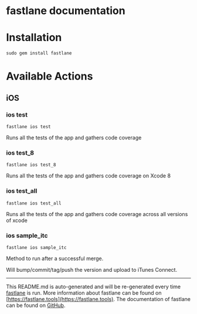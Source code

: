 fastlane documentation
================
# Installation
```
sudo gem install fastlane
```
# Available Actions
## iOS
### ios test
```
fastlane ios test
```
Runs all the tests of the app and gathers code coverage
### ios test_8
```
fastlane ios test_8
```
Runs all the tests of the app and gathers code coverage on Xcode 8
### ios test_all
```
fastlane ios test_all
```
Runs all the tests of the app and gathers code coverage across all versions of xcode
### ios sample_itc
```
fastlane ios sample_itc
```
Method to run after a successful merge.

Will bump/commit/tag/push the version and upload to iTunes Connect.

----

This README.md is auto-generated and will be re-generated every time [fastlane](https://fastlane.tools) is run.
More information about fastlane can be found on [https://fastlane.tools](https://fastlane.tools).
The documentation of fastlane can be found on [GitHub](https://github.com/fastlane/fastlane/tree/master/fastlane).

